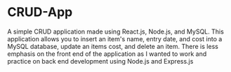 # CRUD-App
A simple CRUD application made using React.js, Node.js, and MySQL.
This application allows you to insert an item's name, entry date, and cost into a MySQL database, update an items cost, and delete an item. 
There is less emphasis on the front end of the application as I wanted to work and practice on back end development using Node.js and Express.js
